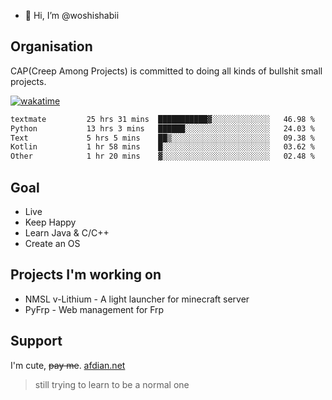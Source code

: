 - 👋 Hi, I’m @woshishabii

## Organisation

CAP(Creep Among Projects) is committed to doing all kinds of bullshit small projects.

[![wakatime](https://wakatime.com/badge/user/34d02784-acc1-4a16-82d7-33fdb53c4ed6.svg)](https://wakatime.com/@34d02784-acc1-4a16-82d7-33fdb53c4ed6)


<!--START_SECTION:waka-->

```txt
textmate         25 hrs 31 mins  ███████████▓░░░░░░░░░░░░░   46.98 %
Python           13 hrs 3 mins   ██████░░░░░░░░░░░░░░░░░░░   24.03 %
Text             5 hrs 5 mins    ██▒░░░░░░░░░░░░░░░░░░░░░░   09.38 %
Kotlin           1 hr 58 mins    █░░░░░░░░░░░░░░░░░░░░░░░░   03.62 %
Other            1 hr 20 mins    ▓░░░░░░░░░░░░░░░░░░░░░░░░   02.48 %
```

<!--END_SECTION:waka-->

## Goal
- Live
- Keep Happy
- Learn Java & C/C++
- Create an OS

## Projects I'm working on

- NMSL v-Lithium - A light launcher for minecraft server
- PyFrp - Web management for Frp


## Support
I'm cute, ~~pay me~~.
[afdian.net](https://afdian.net/a/woshishabi)

> still trying to learn to be a normal one

<!---
woshishabii/woshishabii is a ✨ special ✨ repository because its `README.md` (this file) appears on your GitHub profile.
You can click the Preview link to take a look at your changes.
--->
